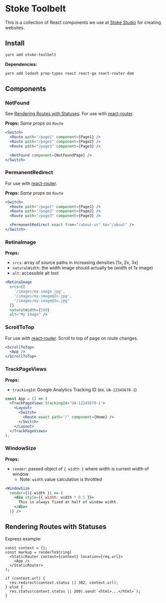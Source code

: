 # Stoke Toolbelt

This is a collection of React components we use at [Stoke Studio](https://stokestudio.com) for creating websites.

## Install

```bash
yarn add stoke-toolbelt
```

**Dependencies:**
```bash
yarn add lodash prop-types react react-ga react-router-dom
```

## Components

### NotFound
See [Rendering Routes with Statuses](#render-statuses). For use with [react-router](https://github.com/ReactTraining/react-router).

**Props:**
*Same props as `Route`*

```jsx
<Switch>
  <Route path="/page1" component={Page1} />
  <Route path="/page2" component={Page2} />
  <Route path="/page3" component={Page3} />

  <NotFound component={NotFoundPage} />
</Switch>
```

### PermanentRedirect
For use with [react-router](https://github.com/ReactTraining/react-router).

**Props:**
*Same props as `Route`*

```jsx
<Switch>
  <Route path="/page1" component={Page1} />
  <Route path="/page2" component={Page2} />
  <Route path="/page3" component={Page3} />

  <PermanentRedirect exact from="/about-us" to="/about" />
</Switch>
```

### RetinaImage

**Props:**
- `srcs`: array of source paths in increasing densities [1x, 2x, 3x]
- `naturalWidth`: the width image should actually be (width of 1x image)
- `alt`: accessible alt text

```jsx
<RetinaImage
  srcs={[
    '/images/my-image.jpg',
    '/images/my-image@2x.jpg',
    '/images/my-image@3x.jpg'
  ]}
  naturalWidth={500}
  alt="My Image" />
```

### ScrollToTop
For use with [react-router](https://github.com/ReactTraining/react-router). Scroll to top of page on route changes.

```jsx
<ScrollToTop>
  <App />
</ScrollToTop>
```

### TrackPageViews

**Props:**
- `trackingId`: Google Analytics Tracking ID (ex. `UA-12345678-1`)

```jsx
const App = () => (
  <TrackPageViews trackingId="UA-12345678-1">
    <Layout>
      <Switch>
        <Route exact path="/" component={Home} />
      </Switch>
    </Layout>
  </TrackPageViews>
);
```

### WindowSize

**Props:**
- `render`: passed object of `{ width }` where width is current width of window
  - Note: `width` value calculation is throttled

```jsx
<WindowSize
  render={({ width }) => (
    <div style={{ width: width * 0.5 }}>
      This is always fixed at half of window width.
    </div>
  )} />
```

## Rendering Routes with Statuses

Express example:

```
const context = {};
const markup = renderToString(
  <StaticRouter context={context} location={req.url}>
    <App />
  </StaticRouter>
);

if (context.url) {
  res.redirect(context.status || 302, context.url);
} else {
  res.status(context.status || 200).send(`<html>...</html>`);
}
```
